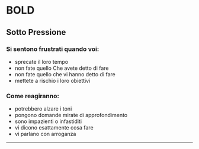 # **B**OLD

## Sotto Pressione

### Si sentono frustrati quando voi:

- sprecate il loro tempo
- non fate quello Che avete detto di fare
- non fate quello che vi hanno detto di fare
- mettete a rischio i loro obiettivi

### Come reagiranno:

- potrebbero alzare i toni
- pongono domande mirate di approfondimento
- sono impazienti o infastiditi
- vi dicono esattamente cosa fare
- vi parlano con arroganza

---
